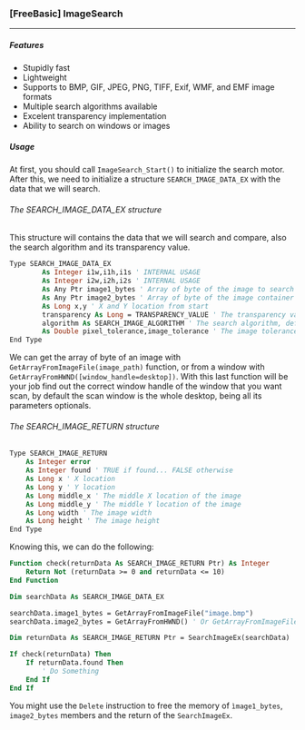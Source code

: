 ### [FreeBasic] ImageSearch

------------

##### Features
- Stupidly fast
- Lightweight
- Supports to BMP, GIF, JPEG, PNG, TIFF, Exif, WMF, and EMF image formats
- Multiple search algorithms available
- Excelent transparency implementation
- Ability to search on windows or images

##### Usage
At first, you should call `ImageSearch_Start()` to initialize the search motor. After this, we need to initialize a structure `SEARCH_IMAGE_DATA_EX` with the data that we will search.

###### The SEARCH_IMAGE_DATA_EX structure
This structure will contains the data that we will search and compare, also the search algorithm and its transparency value.

```vb
Type SEARCH_IMAGE_DATA_EX
    	As Integer i1w,i1h,i1s ' INTERNAL USAGE
    	As Integer i2w,i2h,i2s ' INTERNAL USAGE
    	As Any Ptr image1_bytes ' Array of byte of the image to search
        As Any Ptr image2_bytes ' Array of byte of the image container
    	As Long x,y ' X and Y location from start
    	transparency As Long = TRANSPARENCY_VALUE ' The transparency value, default green
    	algorithm As SEARCH_IMAGE_ALGORITHM ' The search algorithm, default SEARCH_IMAGE_ALGORITHM.standard
    	As Double pixel_tolerance,image_tolerance ' The image tolerance and pixel comparison tolerance
End Type
```

We can get the array of byte of an image  with `GetArrayFromImageFile(image_path)` function, or from a window with `GetArrayFromHWND([window_handle=desktop])`.  With this last function will be your job find out the correct window handle of the window that you want scan, by default the scan window is the whole desktop, being all its parameters optionals.

###### The SEARCH_IMAGE_RETURN structure
```vb
Type SEARCH_IMAGE_RETURN
	As Integer error
	As Integer found ' TRUE if found... FALSE otherwise
	As Long x ' X location
	As Long y ' Y location
	As Long middle_x ' The middle X location of the image
	As Long middle_y ' The middle Y location of the image
	As Long width ' The image width
	As Long height ' The image height
End Type
```

Knowing this, we can do the following:

```vb
Function check(returnData As SEARCH_IMAGE_RETURN Ptr) As Integer
	Return Not (returnData >= 0 and returnData <= 10) 
End Function

Dim searchData As SEARCH_IMAGE_DATA_EX

searchData.image1_bytes = GetArrayFromImageFile("image.bmp")
searchData.image2_bytes = GetArrayFromHWND() ' Or GetArrayFromImageFile("another_image.bmp")

Dim returnData As SEARCH_IMAGE_RETURN Ptr = SearchImageEx(searchData)

If check(returnData) Then
	If returnData.found Then
		' Do Something
	End If
End If
```

You might  use the `Delete` instruction to free the memory of `ìmage1_bytes`, `image2_bytes` members and the return of the `SearchImageEx`.
